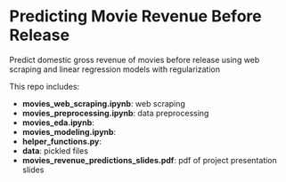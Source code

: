 # Predicting Movie Revenue Before Release
Predict domestic gross revenue of movies before release using web scraping and linear regression models with regularization 

This repo includes:

- **movies_web_scraping.ipynb**: web scraping
- **movies_preprocessing.ipynb**: data preprocessing
- **movies_eda.ipynb**: 
- **movies_modeling.ipynb**: 
- **helper_functions.py**: 
- **data**: pickled files
- **movies_revenue_predictions_slides.pdf**: pdf of project presentation slides

